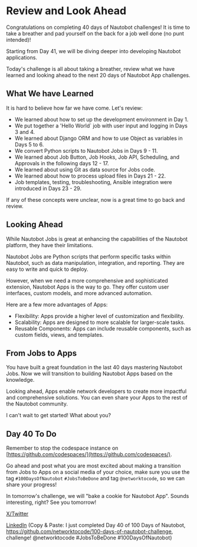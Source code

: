 # Review and Look Ahead

Congratulations on completing 40 days of Nautobot challenges! It is time to take a breather and pad yourself on the back for a job well done (no punt intended)! 

Starting from Day 41, we will be diving deeper into developing Nautobot applications. 

Today's challenge is all about taking a breather, review what we have learned and looking ahead to the next 20 days of Nautobot App challenges. 

## What We have Learned

It is hard to believe how far we have come. Let's review: 

- We learned about how to set up the development environment in Day 1. 
- We put together a 'Hello World` job with user input and logging in Days 3 and 4. 
- We learned about Django ORM and how to use Object as variables in Days 5 to 6. 
- We convert Python scripts to Nautobot Jobs in Days 9 - 11. 
- We learned about Job Button, Job Hooks, Job API, Scheduling, and Approvals in the following days 12 - 17. 
- We learned about using Git as data source for Jobs code. 
- We learned about how to process upload files in Days 21 - 22. 
- Job templates, testing, troubleshooting, Ansible integration were introduced in Days 23 - 29. 

If any of these concepts were unclear, now is a great time to go back and review. 

## Looking Ahead

While Nautobot Jobs is great at enhancing the capabilities of the Nautobot platform, they have their limitations. 

Nautobot Jobs are Python scripts that perform specific tasks within Nautobot, such as data manipulation, integration, and reporting. They are easy to write and quick to deploy. 

However, when we need a more comprehensive and sophisticated extension, Nautobot Apps is the way to go. They offer custom user interfaces, custom models, and more advanced automation. 

Here are a few more advantages of Apps: 

- Flexibility: Apps provide a higher level of customization and flexibility. 
- Scalability: Apps are designed to more scalable for larger-scale tasks. 
- Reusable Components: Apps can include reusable components, such as custom fields, views, and templates. 

## From Jobs to Apps

You have built a great foundation in the last 40 days mastering Nautobot Jobs. Now we will transition to building Nautobot Apps based on the knowledge. 

Looking ahead, Apps enable network developers to create more impactful and comprehensive solutions. You can even share your Apps to the rest of the Nautobot community. 

I can't wait to get started! What about you? 

## Day 40 To Do

Remember to stop the codespace instance on [https://github.com/codespaces/](https://github.com/codespaces/). 

Go ahead and post what you are most excited about making a transition from Jobs to Apps on a social media of your choice, make sure you use the tag `#100DaysOfNautobot` `#JobsToBeDone` and tag `@networktocode`, so we can share your progress! 

In tomorrow's challenge, we will "bake a cookie for Nautobot App". Sounds interesting, right? See you tomorrow! 

[X/Twitter](<https://twitter.com/intent/tweet?url=https://github.com/networktocode/100-days-of-nautobot-challenge&text=I+jst+completed+Day+40+of+the+100+days+of+nautobot+challenge+!&hashtags=100DaysOfNautobot,JobsToBeDone>)

[LinkedIn](https://www.linkedin.com/) (Copy & Paste: I just completed Day 40 of 100 Days of Nautobot, https://github.com/networktocode/100-days-of-nautobot-challenge, challenge! @networktocode #JobsToBeDone #100DaysOfNautobot)  
